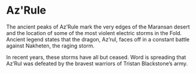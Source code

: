 # Az'Rule

The ancient peaks of Az’Rule mark the very edges of the Maransan desert and the location of some of the most violent electric storms in the Fold. Ancient legend states that the dragon, Az’rul, faces off in a constant battle against Nakheten, the raging storm.

In recent years, these storms have all but ceased. Word is spreading that Az’Rul was defeated by the bravest warriors of Tristan Blackstone’s army.
